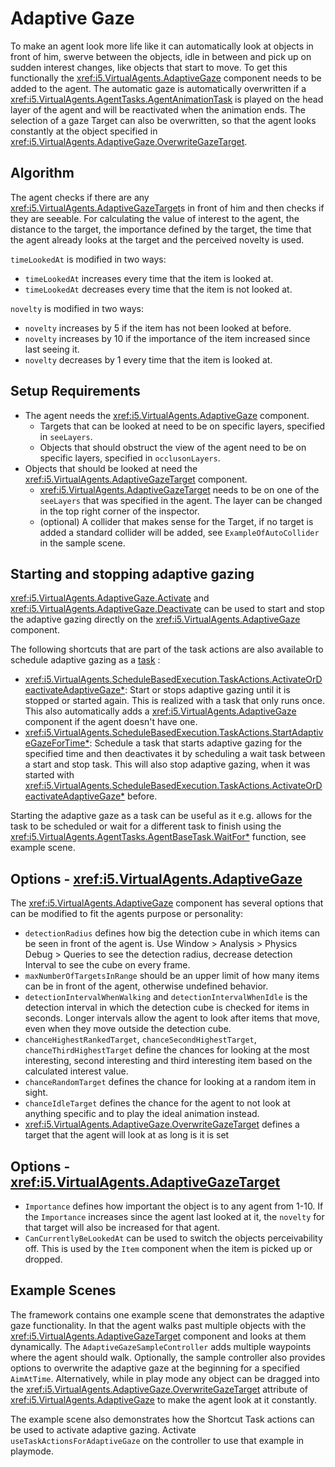 # Adaptive Gaze

To make an agent look more life like it can automatically look at objects in front of him, swerve between the objects, idle in between and pick up on sudden interest changes, like objects that start to move.
To get this functionally the <xref:i5.VirtualAgents.AdaptiveGaze> component needs to be added to the agent.
The automatic gaze is automatically overwritten if a <xref:i5.VirtualAgents.AgentTasks.AgentAnimationTask> is played on the head layer of the agent and will be reactivated when the animation ends. The selection of a gaze Target can also be overwritten, so that the agent looks constantly at the object specified in <xref:i5.VirtualAgents.AdaptiveGaze.OverwriteGazeTarget>.

## Algorithm
The agent checks if there are any <xref:i5.VirtualAgents.AdaptiveGazeTarget>s in front of him and then checks if they are seeable.
For calculating the value of interest to the agent, the distance to the target, the importance defined by the target, the time that the agent already looks at the target and the perceived novelty is used. 

`timeLookedAt` is modified in two ways:
- `timeLookedAt` increases every time that the item is looked at.
- `timeLookedAt` decreases every time that the item is not looked at.

`novelty` is modified in two ways:
- `novelty` increases by 5 if the item has not been looked at before.
- `novelty` increases by 10 if the importance of the item increased since last seeing it.
- `novelty` decreases by 1 every time that the item is looked at.


## Setup Requirements

- The agent needs the <xref:i5.VirtualAgents.AdaptiveGaze> component.
  - Targets that can be looked at need to be on specific layers, specified in `seeLayers`.
  - Objects that should obstruct the view of the agent need to be on specific layers, specified in `occlusonLayers`.
- Objects that should be looked at need the <xref:i5.VirtualAgents.AdaptiveGazeTarget> component.
  - <xref:i5.VirtualAgents.AdaptiveGazeTarget> needs to be on one of the `seeLayers` that was specified in the agent.
	The layer can be changed in the top right corner of the inspector.
  - (optional) A collider that makes sense for the Target, if no target is added a standard collider will be added, see `ExampleOfAutoCollider` in the sample scene.

## Starting and stopping adaptive gazing
<xref:i5.VirtualAgents.AdaptiveGaze.Activate> and <xref:i5.VirtualAgents.AdaptiveGaze.Deactivate> can be used to start and stop the adaptive gazing directly on the <xref:i5.VirtualAgents.AdaptiveGaze> component. 

The following shortcuts that are part of the task actions are also available to schedule adaptive gazing as a [task](task-system.md) :
- <xref:i5.VirtualAgents.ScheduleBasedExecution.TaskActions.ActivateOrDeactivateAdaptiveGaze*>: Start or stops adaptive gazing until it is stopped or started again. This is realized with a task that only runs once. This also automatically adds a <xref:i5.VirtualAgents.AdaptiveGaze> component if the agent doesn't have one.
- <xref:i5.VirtualAgents.ScheduleBasedExecution.TaskActions.StartAdaptiveGazeForTime*>: Schedule a task that starts adaptive gazing for the specified time and then deactivates it by scheduling a wait task between a start and stop task. This will also stop adaptive gazing, when it was started with <xref:i5.VirtualAgents.ScheduleBasedExecution.TaskActions.ActivateOrDeactivateAdaptiveGaze*> before.

Starting the adaptive gaze as a task can be useful as it e.g. allows for the task to be scheduled or wait for a different task to finish using the <xref:i5.VirtualAgents.AgentTasks.AgentBaseTask.WaitFor*> function, see example scene.

## Options - <xref:i5.VirtualAgents.AdaptiveGaze>
The <xref:i5.VirtualAgents.AdaptiveGaze> component has several options that can be modified to fit the agents purpose or personality:
- `detectionRadius` defines how big the detection cube in which items can be seen in front of the agent is.
  Use Window > Analysis > Physics Debug > Queries to see the detection radius, decrease detection Interval to see the cube on every frame.
- `maxNumberOfTargetsInRange` should be an upper limit of how many items can be in front of the agent, otherwise undefined behavior.
- `detectionIntervalWhenWalking` and `detectionIntervalWhenIdle` is the detection interval in which the detection cube is checked for items in seconds.
  Longer intervals allow the agent to look after items that move, even when they move outside the detection cube.
- `chanceHighestRankedTarget`, `chanceSecondHighestTarget`, `chanceThirdHighestTarget` define the chances for looking at the most interesting, second interesting and third interesting item based on the calculated interest value.
- `chanceRandomTarget` defines the chance for looking at a random item in sight.
- `chanceIdleTarget` defines the chance for the agent to not look at anything specific and to play the ideal animation instead.
- <xref:i5.VirtualAgents.AdaptiveGaze.OverwriteGazeTarget> defines a target that the agent will look at as long is it is set

## Options - <xref:i5.VirtualAgents.AdaptiveGazeTarget>
- `Importance` defines how important the object is to any agent from 1-10.
  If the `Importance` increases since the agent last looked at it, the `novelty` for that target will also be increased for that agent.
- `CanCurrentlyBeLookedAt` can be used to switch the objects perceivability off.
  This is used by the `Item` component when the item is picked up or dropped.

## Example Scenes

The framework contains one example scene that demonstrates the adaptive gaze functionality.
In that the agent walks past multiple objects with the <xref:i5.VirtualAgents.AdaptiveGazeTarget> component and looks at them dynamically.
The `AdaptiveGazeSampleController` adds multiple waypoints where the agent should walk. 
Optionally, the sample controller also provides options to overwrite the adaptive gaze at the beginning for a specified `AimAtTime`. 
Alternatively, while in play mode any object can be dragged into the <xref:i5.VirtualAgents.AdaptiveGaze.OverwriteGazeTarget> attribute of <xref:i5.VirtualAgents.AdaptiveGaze> to make the agent look at it constantly.

The example scene also demonstrates how the Shortcut Task actions can be used to activate adaptive gazing. Activate `useTaskActionsForAdaptiveGaze` on the controller to use that example in playmode.
